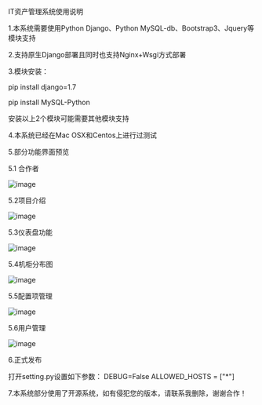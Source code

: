 IT资产管理系统使用说明


1.本系统需要使用Python Django、Python MySQL-db、Bootstrap3、Jquery等模块支持

2.支持原生Django部署且同时也支持Nginx+Wsgi方式部署

3.模块安装：

pip install django=1.7

pip install MySQL-Python

安装以上2个模块可能需要其他模块支持

4.本系统已经在Mac OSX和Centos上进行过测试

5.部分功能界面预览

5.1 合作者

![image](https://github.com/iwordz/it_asset/blob/master/static/images/1.jpg)

5.2项目介绍

![image](https://github.com/iwordz/it_asset/blob/master/static/images/2.jpg)

5.3仪表盘功能

![image](https://github.com/iwordz/it_asset/blob/master/static/images/3.jpg)

5.4机柜分布图

![image](https://github.com/iwordz/it_asset/blob/master/static/images/4.jpg)

5.5配置项管理

![image](https://github.com/iwordz/it_asset/blob/master/static/images/5.jpg)

5.6用户管理

![image](https://github.com/iwordz/it_asset/blob/master/static/images/6.jpg)


6.正式发布


打开setting.py设置如下参数：
DEBUG=False
ALLOWED_HOSTS = ["*"]


7.本系统部分使用了开源系统，如有侵犯您的版本，请联系我删除，谢谢合作！


